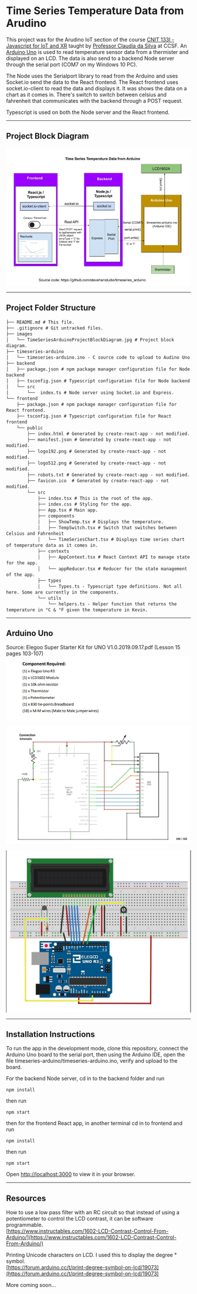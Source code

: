 # Time Series Temperature Data from Arudino

This project was for the Arudino IoT section of the course [CNIT 133I - Javascript for IoT and XR](https://www.coursicle.com/ccsf/courses/CNIT/133I/) taught by [Professor Claudia da Silva](https://cdasilva.info/) at CCSF.  An [Arduino Uno](https://www.amazon.com/gp/product/B01D8KOZF4/ref=ppx_yo_dt_b_asin_title_o06_s00?ie=UTF8&psc=1) is used to read temperature sensor data from a thermister and displayed on an LCD.  The data is also send to a backend Node server through the serial port (COM7 on my Windows 10 PC).

The Node uses the Serialport library to read from the Arduino and uses Socket.io send the data to the React frontend.  The React frontend uses socket.io-client to read the data and displays it.  It was shows the data on a chart as it comes in.  There's switch to switch between celsius and fahrenheit that communicates with the backend through a POST request.

Typescript is used on both the Node server and the React frontend.<br/>

---
## Project Block Diagram

![Time Series Arduino Project Block Diagram](images/TimeSeriesArduinoProjectBlockDiagram.jpg)<br/>

---
## Project Folder Structure
```
├── README.md # This file.
├── .gitignore # Git untracked files.
├── images
│   └── TimeSeriesArduinoProjectBlockDiagram.jpg # Project block diagram.
├── timeseries-arduino
│   └── timeseries-arduino.ino - C source code to upload to Audino Uno
├── backend
│   ├── package.json # npm package manager configuration file for Node backend
│   ├── tsconfig.json # Typescript configuration file for Node backend
│   └── src
│       └──  index.ts # Node server using Socket.io and Express.
└── frontend
    ├── package.json # npm package manager configuration file for React frontend.
    ├── tsconfig.json # Typescript configuration file for React frontend
    └── public
        ├── index.html # Generated by create-react-app - not modified.
        ├── manifest.json # Generated by create-react-app - not modified.
        ├── logo192.png # Generated by create-react-app - not modified.
        ├── logo512.png # Generated by create-react-app - not modified.
        ├── robots.txt # Generated by create-react-app - not modified.
        ├── favicon.ico  # Generated by create-react-app - not modified.
        └── src
            ├── index.tsx # This is the root of the app.
            ├── index.css # Styling for the app.
            ├── App.tsx # Main app.
            ├── components
            │   ├── ShowTemp.tsx # Displays the temperature.
            │   ├── TempSwitch.tsx # Switch that switches between Celsius and Fahrenheit
            │   └── TimeSeriesChart.tsx # Displays time series chart of temperature data as it comes in.
            ├── contexts
            │   ├── AppContext.tsx # React Context API to manage state for the app.
            │   └── appReducer.tsx # Reducer for the state management of the app.
            ├── types
            │   └── Types.ts - Typescript type definitions. Not all here. Some are currently in the components.
            └── utils
                └── helpers.ts - Helper function that returns the temperature in °C & °F given the temperature in Kevin.
```
---
## Arduino Uno

Source: Elegoo Super Starter Kit for UNO V1.0.2019.09.17.pdf (Lesson 15 pages 103-107)
![Components required for Arduino Uno](images/ArduinoComponentsRequired.jpg)

![Circuit diagram](images/Circuit.jpg)

![Wiring diagram](images/WiringDiagram.jpg)<br/>

---

## Installation Instructions

To run the app in the development mode, clone this repository, connect the Arduino Uno board to the serial port, then using the Arduino IDE, open the file timeseries-arduino/timeseries-arduino.ino, verify and upload to the board.

For the backend Node server, cd in to the backend folder and run
```
npm install
```
then run
```
npm start
```
then for the frontend React app, in another terminal cd in to frontend and run
```
npm install
```
then run
```
npm start
```

Open [http://localhost:3000](http://localhost:3000) to view it in your browser.<br/>

---

## Resources

How to use a low pass filter with an RC circult so that instead of using a potentiometer to control the LCD contrast, it can be software programmable.<br/>
[https://www.instructables.com/1602-LCD-Contrast-Control-From-Arduino/](https://www.instructables.com/1602-LCD-Contrast-Control-From-Arduino/)

Printing Unicode characters on LCD.  I used this to display the degree ° symbol.<br/>
[https://forum.arduino.cc/t/print-degree-symbol-on-lcd/19073](https://forum.arduino.cc/t/print-degree-symbol-on-lcd/19073)<br/>


More coming soon...

